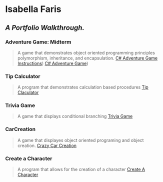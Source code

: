 # **Isabella Faris**
 ## *A Portfolio Walkthrough.*
 
###  **Adventure Game: Midterm**
> A game that demonstrates object oriented programming principles polymorphism, inheritance, and encapsulation.
> [C# Adventure Game Instructions](https://programmingisfun.com/learn/c-sharp-adventure-game/))
> [C# Adventure Game](https://gist.github.com/IKFARI01/cc09a5b4459ae936b9876018da260b46))

### **Tip Calculator**
> A program that demonstrates calculation based procedures
> [Tip Claculator](https://ikfari01.github.io/TipCalculator.io/)

### **Trivia Game**
>A game that displays conditional branching
>[Trivia Game]((https://gist.github.com/IKFARI01/cc09a5b4459ae936b9876018da260b46)https://gist.github.com/IKFARI01/cc09a5b4459ae936b9876018da260b46)

### **CarCreation**
> A game that displayes object oriented programing and object creation.
> [Crazy Car Creation](https://gist.github.com/IKFARI01/41dc095fdecfa2d52b5e9012c32ff464)

### **Create a Character**
> A program that allows for the creation of a character
> [Create A Character](https://gist.github.com/IKFARI01/cc09a5b4459ae936b9876018da260b46)

